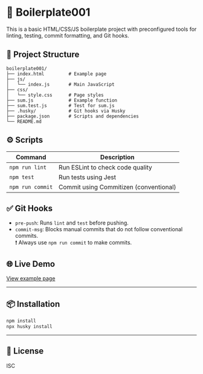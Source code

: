 # 🚀 Boilerplate001

This is a basic HTML/CSS/JS boilerplate project with preconfigured tools for linting, testing, commit formatting, and Git hooks.

## 📁 Project Structure

```
boilerplate001/
├── index.html         # Example page
├── js/
│   └── index.js       # Main JavaScript
├── css/
│   └── style.css      # Page styles
├── sum.js             # Example function
├── sum.test.js        # Test for sum.js
├── .husky/            # Git hooks via Husky
├── package.json       # Scripts and dependencies
└── README.md
```

## ⚙️ Scripts

| Command            | Description                              |
|--------------------|------------------------------------------|
| `npm run lint`     | Run ESLint to check code quality         |
| `npm test`         | Run tests using Jest                     |
| `npm run commit`   | Commit using Commitizen (conventional)   |

## ✅ Git Hooks

- `pre-push`: Runs `lint` and `test` before pushing.
- `commit-msg`: Blocks manual commits that do not follow conventional commits.  
  ❗ Always use `npm run commit` to make commits.

## 🌐 Live Demo

[View example page](https://mrhryhorii.github.io/boilerplate001/)

---

## 📦 Installation

```bash
npm install
npx husky install
```

---

## 📜 License

ISC
